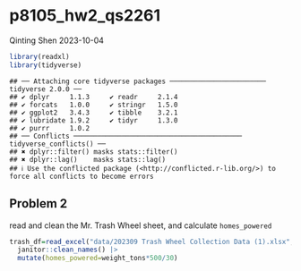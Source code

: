 p8105_hw2_qs2261
================
Qinting Shen
2023-10-04

``` r
library(readxl)
library(tidyverse)
```

    ## ── Attaching core tidyverse packages ──────────────────────── tidyverse 2.0.0 ──
    ## ✔ dplyr     1.1.3     ✔ readr     2.1.4
    ## ✔ forcats   1.0.0     ✔ stringr   1.5.0
    ## ✔ ggplot2   3.4.3     ✔ tibble    3.2.1
    ## ✔ lubridate 1.9.2     ✔ tidyr     1.3.0
    ## ✔ purrr     1.0.2     
    ## ── Conflicts ────────────────────────────────────────── tidyverse_conflicts() ──
    ## ✖ dplyr::filter() masks stats::filter()
    ## ✖ dplyr::lag()    masks stats::lag()
    ## ℹ Use the conflicted package (<http://conflicted.r-lib.org/>) to force all conflicts to become errors

## Problem 2

read and clean the Mr. Trash Wheel sheet, and calculate `homes_powered`

``` r
trash_df=read_excel("data/202309 Trash Wheel Collection Data (1).xlsx", sheet = "Mr. Trash Wheel", range = "A2:N586", col_names = TRUE) |> 
  janitor::clean_names() |> 
  mutate(homes_powered=weight_tons*500/30)
```
